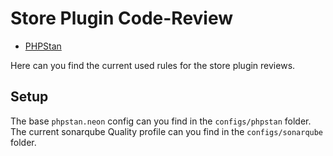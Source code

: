 # Store Plugin Code-Review

* [PHPStan](https://github.com/phpstan/phpstan)

Here can you find the current used rules for the store plugin reviews.

## Setup

The base `phpstan.neon` config can you find in the `configs/phpstan` folder.
The current sonarqube Quality profile can you find in the `configs/sonarqube` folder. 
